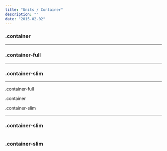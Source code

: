 ```yaml
---
title: "Units / Container"
description: ""
date: "2015-02-02"
---
```


<div class="container test-container">
  <h3>.container</h3>
</div>

<hr>

<div class="container-full test-container">
  <h3>.container-full</h3>
</div>

<hr>

<div class="container-slim test-container">
  <h3>.container-slim</h3>
</div>

<hr>

<div class="container-full test-container">
  <p>.container-full</p>
  <div class="container test-container">
    <p>.container</p>
    <div class="container-slim test-container">
      <p>.container-slim</p>
    </div>
  </div>
</div>
<hr>


<div class="container-slim test-">
  <h3>.container-slim</h3>

  <p class="container-test-reset">
    <img class="img-full" src="http://placehold.it/1250x150" alt="" />
  </p>
  <h3 class="container-test-reset">.container-slim</h3>
</div>
